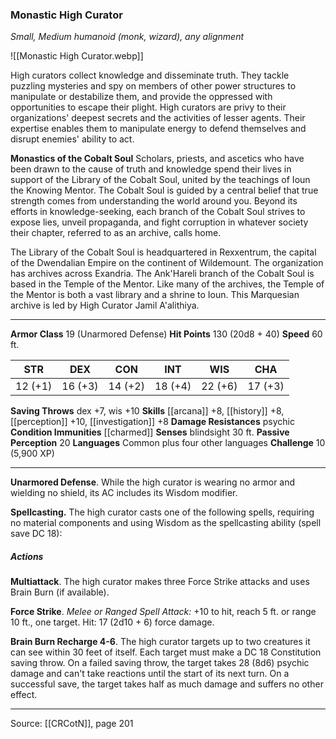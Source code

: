 ### Monastic High Curator
_Small, Medium humanoid (monk, wizard), any alignment_

![[Monastic High Curator.webp]]

High curators collect knowledge and disseminate truth. They tackle puzzling mysteries and spy on members of other power structures to manipulate or destabilize them, and provide the oppressed with opportunities to escape their plight. High curators are privy to their organizations' deepest secrets and the activities of lesser agents. Their expertise enables them to manipulate energy to defend themselves and disrupt enemies' ability to act.


**Monastics of the Cobalt Soul** Scholars, priests, and ascetics who have been drawn to the cause of truth and knowledge spend their lives in support of the Library of the Cobalt Soul, united by the teachings of Ioun the Knowing Mentor. The Cobalt Soul is guided by a central belief that true strength comes from understanding the world around you. Beyond its efforts in knowledge-seeking, each branch of the Cobalt Soul strives to expose lies, unveil propaganda, and fight corruption in whatever society their chapter, referred to as an archive, calls home.

The Library of the Cobalt Soul is headquartered in Rexxentrum, the capital of the Dwendalian Empire on the continent of Wildemount. The organization has archives across Exandria. The Ank'Hareli branch of the Cobalt Soul is based in the Temple of the Mentor. Like many of the archives, the Temple of the Mentor is both a vast library and a shrine to Ioun. This Marquesian archive is led by High Curator Jamil A'alithiya.





---

**Armor Class** 19 (Unarmored Defense)
**Hit Points** 130 (20d8 + 40)
**Speed** 60 ft.

| STR     | DEX     | CON     | INT     | WIS     | CHA     |
|---------|---------|---------|---------|---------|---------|
| 12 (+1) | 16 (+3) | 14 (+2) | 18 (+4) | 22 (+6) | 17 (+3) |

**Saving Throws** dex +7, wis +10
**Skills** [[arcana]] +8, [[history]] +8, [[perception]] +10, [[investigation]] +8
**Damage Resistances** psychic
**Condition Immunities** [[charmed]]
**Senses** blindsight 30 ft.
**Passive Perception** 20
**Languages** Common plus four other languages
**Challenge** 10 (5,900 XP)

---

**Unarmored Defense**. While the high curator is wearing no armor and wielding no shield, its AC includes its Wisdom modifier.

**Spellcasting.** The high curator casts one of the following spells, requiring no material components and using Wisdom as the spellcasting ability (spell save DC 18):

##### Actions
**Multiattack**. The high curator makes three Force Strike attacks and uses Brain Burn (if available).

**Force Strike**. _Melee or Ranged Spell Attack:_ +10 to hit, reach 5 ft. or range 10 ft., one target. Hit: 17 (2d10 + 6) force damage.

**Brain Burn Recharge 4-6**. The high curator targets up to two creatures it can see within 30 feet of itself. Each target must make a DC 18 Constitution saving throw. On a failed saving throw, the target takes 28 (8d6) psychic damage and can't take reactions until the start of its next turn. On a successful save, the target takes half as much damage and suffers no other effect.


---

Source: [[CRCotN]], page 201